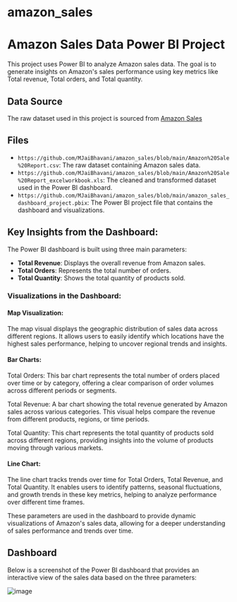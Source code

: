 # amazon_sales

# Amazon Sales Data Power BI Project

This project uses Power BI to analyze Amazon sales data. 
The goal is to generate insights on Amazon's sales performance using key metrics like Total revenue, 
Total orders, and Total quantity.

## Data Source
The raw dataset  used in this project is sourced from [Amazon Sales]("https://github.com/MJaiBhavani/amazon_sales/blob/main/Amazon%20Sale%20Report.csv")


## Files
- `https://github.com/MJaiBhavani/amazon_sales/blob/main/Amazon%20Sale%20Report.csv`: The raw dataset containing Amazon sales data.
- `https://github.com/MJaiBhavani/amazon_sales/blob/main/Amazon%20Sale%20Report_excelworkbook.xls`: The cleaned and transformed dataset used in the Power BI dashboard.
- `https://github.com/MJaiBhavani/amazon_sales/blob/main/amazon_sales_dashboard_project.pbix`: The Power BI project file that contains the dashboard and visualizations.


## Key Insights from the Dashboard:
The Power BI dashboard is built using three main parameters:
- **Total Revenue**: Displays the overall revenue from Amazon sales.
- **Total Orders**: Represents the total number of orders.
- **Total Quantity**: Shows the total quantity of products sold.

### Visualizations in the Dashboard:
#### Map Visualization:

The map visual displays the geographic distribution of sales data across different regions. It allows users to easily identify which locations have the highest sales performance, helping to uncover regional trends and insights.

#### Bar Charts:

Total Orders: This bar chart represents the total number of orders placed over time or by category, offering a clear comparison of order volumes across different periods or segments.

Total Revenue: A bar chart showing the total revenue generated by Amazon sales across various categories. This visual helps compare the revenue from different products, regions, or time periods.

Total Quantity: This chart represents the total quantity of products sold across different regions, providing insights into the volume of products moving through various markets.

#### Line Chart:

The line chart tracks trends over time for Total Orders, Total Revenue, and Total Quantity. It enables users to identify patterns, seasonal fluctuations, and growth trends in these key metrics, helping to analyze performance over different time frames.

These parameters are used in the dashboard to provide dynamic visualizations of Amazon's sales data, allowing for a deeper understanding of sales performance and trends over time.

## Dashboard
Below is a screenshot of the Power BI dashboard that provides an interactive view of the sales data based on the three parameters: 


![image](https://github.com/user-attachments/assets/c7118e2b-7988-4dd2-93a7-76176df5740c)


